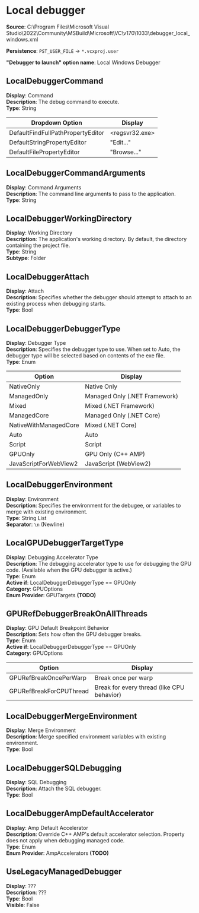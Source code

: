 # Local debugger 

**Source**: C:\Program Files\Microsoft Visual Studio\2022\Community\MSBuild\Microsoft\VC\v170\1033\debugger_local_windows.xml

**Persistence**: `PST_USER_FILE` -> `*.vcxproj.user`

**"Debugger to launch" option name**: Local Windows Debugger

## LocalDebuggerCommand

**Display**: Command  
**Description**: The debug command to execute.  
**Type**: String  

| **Dropdown Option**               | **Display**                   |
|-----------------------------------|-------------------------------|
| DefaultFindFullPathPropertyEditor | <regsvr32.exe>                |
| DefaultStringPropertyEditor       | "Edit..."                     |
| DefaultFilePropertyEditor         | "Browse..."                   |

## LocalDebuggerCommandArguments

**Display**: Command Arguments  
**Description**: The command line arguments to pass to the application.  
**Type**: String

## LocalDebuggerWorkingDirectory

**Display**: Working Directory  
**Description**: The application's working directory. By default, the directory containing the project file.  
**Type**: String  
**Subtype**: Folder

## LocalDebuggerAttach

**Display**: Attach  
**Description**: Specifies whether the debugger should attempt to attach to an existing process when debugging starts.  
**Type**: Bool

## LocalDebuggerDebuggerType

**Display**: Debugger Type  
**Description**: Specifies the debugger type to use. When set to Auto, the debugger type will be selected based on contents of the exe file.  
**Type**: Enum   

| **Option**              | **Display**                   |
|-------------------------|-------------------------------|
| NativeOnly              | Native Only                   |
| ManagedOnly             | Managed Only (.NET Framework) |
| Mixed                   | Mixed (.NET Framework)        |
| ManagedCore             | Managed Only (.NET Core)      |
| NativeWithManagedCore   | Mixed (.NET Core)             |
| Auto                    | Auto                          |
| Script                  | Script                        |
| GPUOnly                 | GPU Only (C++ AMP)            |
| JavaScriptForWebView2   | JavaScript (WebView2)         |

## LocalDebuggerEnvironment

**Display**: Environment  
**Description**: Specifies the environment for the debugee, or variables to merge with existing environment.  
**Type**: String List  
**Separator**: `\n` (Newline)   

## LocalGPUDebuggerTargetType

**Display**: Debugging Accelerator Type  
**Description**: The debugging accelerator type to use for debugging the GPU code.  (Available when the GPU debugger is active.)  
**Type**: Enum  
**Active if**: LocalDebuggerDebuggerType == GPUOnly  
**Category**: GPUOptions   
**Enum Provider**: GPUTargets **(TODO)**

## GPURefDebuggerBreakOnAllThreads

**Display**: GPU Default Breakpoint Behavior   
**Description**: Sets how often the GPU debugger breaks.   
**Type**: Enum  
**Active if**: LocalDebuggerDebuggerType == GPUOnly  
**Category**: GPUOptions  

| **Option**              | **Display**                                |  
|-------------------------|--------------------------------------------| 
| GPURefBreakOncePerWarp  | Break once per warp                        | 
| GPURefBreakForCPUThread | Break for every thread (like CPU behavior) |

## LocalDebuggerMergeEnvironment

**Display**: Merge Environment      
**Description**: Merge specified environment variables with existing environment.  
**Type**: Bool  

## LocalDebuggerSQLDebugging

**Display**: SQL Debugging  
**Description**: Attach the SQL debugger.  
**Type**: Bool  

## LocalDebuggerAmpDefaultAccelerator

**Display**: Amp Default Accelerator  
**Description**: Override C++ AMP's default accelerator selection. Property does not apply when debugging managed code.  
**Type**: Enum  
**Enum Provider**: AmpAccelerators **(TODO)**

## UseLegacyManagedDebugger

**Display**: ???  
**Description**: ???  
**Type**: Bool  
**Visible**: False